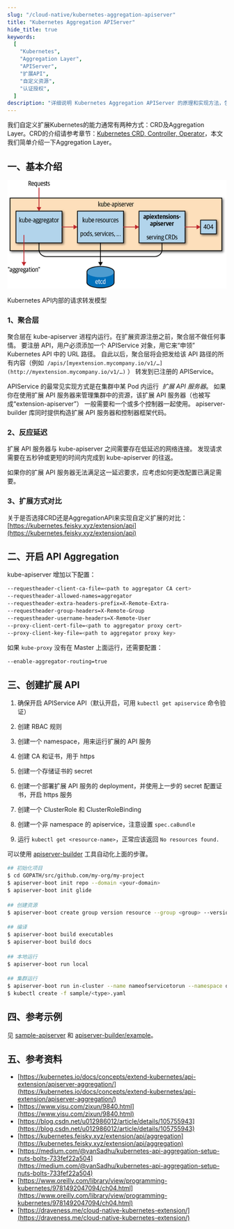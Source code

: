 ```yaml
---
slug: "/cloud-native/kubernetes-aggregation-apiserver"
title: "Kubernetes Aggregation APIServer"
hide_title: true
keywords:
  [
    "Kubernetes",
    "Aggregation Layer",
    "APIServer",
    "扩展API",
    "自定义资源",
    "认证授权",
  ]
description: "详细说明 Kubernetes Aggregation APIServer 的原理和实现方法，包括如何创建和配置扩展 API"
---
```


我们自定义扩展Kubernetes的能力通常有两种方式：CRD及Aggregation Layer。CRD的介绍请参考章节：[Kubernetes CRD, Controller, Operator](https://iwiki.woa.com/display/~txqiangguo/Kubernetes+CRD%2C+Controller%2C+Operator)，本文我们简单介绍一下Aggregation Layer。

## 一、基本介绍

![](/attachments/prku_0401.png)

Kubernetes API内部的请求转发模型

### 1、聚合层

聚合层在 kube-apiserver 进程内运行。在扩展资源注册之前，聚合层不做任何事情。 要注册 API，用户必须添加一个 APIService 对象，用它来“申领” Kubernetes API 中的 URL 路径。 自此以后，聚合层将会把发给该 API 路径的所有内容（例如  `/apis/[myextension.mycompany.io/v1/…](http://myextension.mycompany.io/v1/…)` ） 转发到已注册的 APIService。

APIService 的最常见实现方式是在集群中某 Pod 内运行  *扩展 API 服务器*。 如果你在使用扩展 API 服务器来管理集群中的资源，该扩展 API 服务器（也被写成“extension-apiserver”） 一般需要和一个或多个控制器一起使用。 apiserver-builder 库同时提供构造扩展 API 服务器和控制器框架代码。

### 2、反应延迟

扩展 API 服务器与 kube-apiserver 之间需要存在低延迟的网络连接。 发现请求需要在五秒钟或更短的时间内完成到 kube-apiserver 的往返。

如果你的扩展 API 服务器无法满足这一延迟要求，应考虑如何更改配置已满足需要。

### 3、扩展方式对比

关于是否选择CRD还是AggregationAPI来实现自定义扩展的对比：[https://kubernetes.feisky.xyz/extension/api](https://kubernetes.feisky.xyz/extension/api)

## 二、开启 API Aggregation

kube-apiserver 增加以下配置：

```bash
--requestheader-client-ca-file=<path to aggregator CA cert>
--requestheader-allowed-names=aggregator
--requestheader-extra-headers-prefix=X-Remote-Extra-
--requestheader-group-headers=X-Remote-Group
--requestheader-username-headers=X-Remote-User
--proxy-client-cert-file=<path to aggregator proxy cert>
--proxy-client-key-file=<path to aggregator proxy key>
```

如果 `kube-proxy` 没有在 Master 上面运行，还需要配置：

```bash
--enable-aggregator-routing=true
```

## 三、创建扩展 API

1.  确保开启 APIService API（默认开启，可用 `kubectl get apiservice` 命令验证）

2.  创建 RBAC 规则

3.  创建一个 namespace，用来运行扩展的 API 服务

4.  创建 CA 和证书，用于 https

5.  创建一个存储证书的 secret

6.  创建一个部署扩展 API 服务的 deployment，并使用上一步的 secret 配置证书，开启 https 服务

7.  创建一个 ClusterRole 和 ClusterRoleBinding

8.  创建一个非 namespace 的 apiservice，注意设置 `spec.caBundle`

9.  运行 `kubectl get <resource-name>`，正常应该返回 `No resources found.`


可以使用 [apiserver-builder](https://github.com/kubernetes-incubator/apiserver-builder) 工具自动化上面的步骤。

```bash
## 初始化项目
$ cd GOPATH/src/github.com/my-org/my-project
$ apiserver-boot init repo --domain <your-domain>
$ apiserver-boot init glide

## 创建资源
$ apiserver-boot create group version resource --group <group> --version <version> --kind <Kind>

## 编译
$ apiserver-boot build executables
$ apiserver-boot build docs

## 本地运行
$ apiserver-boot run local

## 集群运行
$ apiserver-boot run in-cluster --name nameofservicetorun --namespace default --image gcr.io/myrepo/myimage:mytag
$ kubectl create -f sample/<type>.yaml
```

## 四、参考示例

见 [sample-apiserver](https://github.com/kubernetes/sample-apiserver) 和 [apiserver-builder/example](https://github.com/kubernetes-incubator/apiserver-builder/tree/master/example)。

## 五、参考资料

*   [https://kubernetes.io/docs/concepts/extend-kubernetes/api-extension/apiserver-aggregation/](https://kubernetes.io/docs/concepts/extend-kubernetes/api-extension/apiserver-aggregation/)
*   [https://www.yisu.com/zixun/9840.html](https://www.yisu.com/zixun/9840.html)
*   [https://blog.csdn.net/u012986012/article/details/105755943](https://blog.csdn.net/u012986012/article/details/105755943)
*   [https://kubernetes.feisky.xyz/extension/api/aggregation](https://kubernetes.feisky.xyz/extension/api/aggregation)
*   [https://medium.com/@vanSadhu/kubernetes-api-aggregation-setup-nuts-bolts-733fef22a504](https://medium.com/@vanSadhu/kubernetes-api-aggregation-setup-nuts-bolts-733fef22a504)
*   [https://www.oreilly.com/library/view/programming-kubernetes/9781492047094/ch04.html](https://www.oreilly.com/library/view/programming-kubernetes/9781492047094/ch04.html)
*   [https://draveness.me/cloud-native-kubernetes-extension/](https://draveness.me/cloud-native-kubernetes-extension/)

  

  

  

  

  

  

  

  

